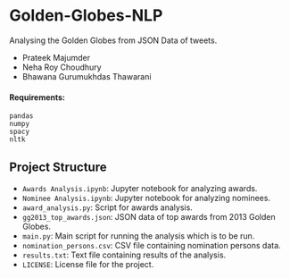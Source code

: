 # Golden-Globes-NLP
Analysing the Golden Globes from JSON Data of tweets.
- Prateek Majumder
- Neha Roy Choudhury
- Bhawana Gurumukhdas Thawarani

#### Requirements:

```
pandas
numpy
spacy
nltk
```

## Project Structure

- `Awards Analysis.ipynb`: Jupyter notebook for analyzing awards.
- `Nominee Analysis.ipynb`: Jupyter notebook for analyzing nominees.
- `award_analysis.py`: Script for awards analysis.
- `gg2013_top_awards.json`: JSON data of top awards from 2013 Golden Globes.
- `main.py`: Main script for running the analysis which is to be run.
- `nomination_persons.csv`: CSV file containing nomination persons data.
- `results.txt`: Text file containing results of the analysis.
- `LICENSE`: License file for the project.

